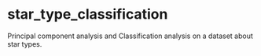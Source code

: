 # star_type_classification
Principal component analysis and Classification analysis on a dataset about star types.
